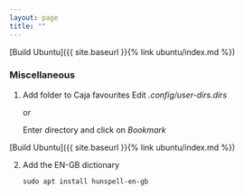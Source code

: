 ```yaml
---
layout: page
title: ""
---
```


[Build Ubuntu]({{ site.baseurl }}{% link ubuntu/index.md %})

### Miscellaneous

1. Add folder to Caja favourites
  Edit *.config/user-dirs.dirs*

    or

    Enter directory and click on *Bookmark*

[Build Ubuntu]({{ site.baseurl }}{% link ubuntu/index.md %})

2. Add the EN-GB dictionary
    ```console
    sudo apt install hunspell-en-gb
    ```
